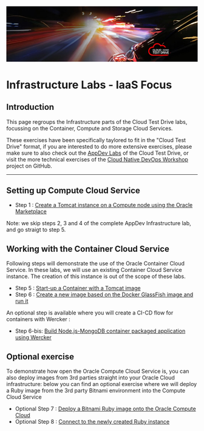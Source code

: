 ![](../common/images/customer.logo.png)
---
# Infrastructure Labs - IaaS Focus #

## Introduction ##

This page regroups the Infrastructure parts of the Cloud Test Drive labs, focussing on the Container, Compute and Storage Cloud Services.

These exercises have been specifically taylored to fit in the "Cloud Test Drive" format, if you are interested to do more extensive exercises, please make sure to also check out the [AppDev Labs](https://github.com/CloudTestDrive/EventLabs/blob/master/AppDev/README.md) of the Cloud Test Drive, or visit the more technical exercises of the [Cloud Native DevOps Workshop](https://github.com/oracle/cloud-native-devops-workshop) project on GitHub.

----

## Setting up Compute Cloud Service ##
+ Step 1 : [Create a Tomcat instance on a Compute node using the Oracle Marketplace](../AppDev/bitnami/tomcat.md)

Note: we skip steps 2, 3 and 4 of the complete AppDev Infrastructure lab, and go straigt to step 5.

## Working with the Container Cloud Service ##
Following steps will demonstrate the use of the Oracle Container Cloud Service.  In these labs, we will use an existing Container Cloud Service instance.  The creation of this instance is out of the scope of these labs.
- Step 5 : [Start-up a Container with a Tomcat image](../AppDev/container/tomcat_deploy.md)
- Step 6 : [Create a new image based on the Docker GlassFish image and run it](../AppDev/container/glassfish_import.md)

An optional step is available where you will create a CI-CD flow for containers with Wercker :
- Step 6-bis: [Build Node.js-MongoDB container packaged application using Wercker](https://github.com/oracle/cloud-native-devops-workshop/blob/master/containers/nodejs-mongodb-stack/README.md)

## Optional exercise ##
To demonstrate how open the Oracle Compute Cloud Service is, you can also deploy images from 3rd parties straight into your Oracle Cloud infrastructure: below you can find an optional exercise where we will deploy a Ruby image from the 3rd party Bitnami environment into the Compute Cloud Service
+ Optional Step 7 : [Deploy a Bitnami Ruby image onto the Oracle Compute Cloud](../AppDev/bitnami/create_account.md)
+ Optional Step 8 : [Connect to the newly created Ruby instance](../AppDev/bitnami/connect.md)

